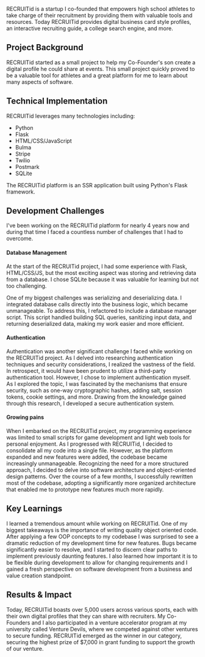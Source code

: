 RECRUITid is a startup I co-founded that empowers high school athletes to take charge of their recruitment by providing them with valuable tools and resources. Today RECRUITid provides digital business card style profiles, an interactive recruiting guide, a college search engine, and more.

## Project Background
 RECRUITid started as a small project to help my Co-Founder's son create a digital profile he could share at events. This small project quickly proved to be a valuable tool for athletes and a great platform for me to learn about many aspects of software.

## Technical Implementation
RECRUITid leverages many technologies including:
- Python
- Flask
- HTML/CSS/JavaScript
- Bulma
- Stripe
- Twilio
- Postmark
- SQLite

The RECRUITid platform is an SSR application built using Python's Flask framework.
## Development Challenges
I've been working on the RECRUITid platform for nearly 4 years now and during that time I faced a countless number of challenges that I had to overcome.
#### Database Management
At the start of the RECRUITid project, I had some experience with Flask, HTML/CSS/JS, but the most exciting aspect was storing and retrieving data from a database. I chose SQLite because it was valuable for learning but not too challenging.

One of my biggest challenges was serializing and deserializing data. I integrated database calls directly into the business logic, which became unmanageable. To address this, I refactored to include a database manager script. This script handled building SQL queries, sanitizing input data, and returning deserialized data, making my work easier and more efficient.
#### Authentication
Authentication was another significant challenge I faced while working on the RECRUITid project. As I delved into researching authentication techniques and security considerations, I realized the vastness of the field. In retrospect, it would have been prudent to utilize a third-party authentication tool. However, I chose to implement authentication myself. As I explored the topic, I was fascinated by the mechanisms that ensure security, such as one-way cryptographic hashes, adding salt, session tokens, cookie settings, and more. Drawing from the knowledge gained through this research, I developed a secure authentication system.
#### Growing pains
When I embarked on the RECRUITid project, my programming experience was limited to small scripts for game development and light web tools for personal enjoyment. As I progressed with RECRUITid, I decided to consolidate all my code into a single file. However, as the platform expanded and new features were added, the codebase became increasingly unmanageable. Recognizing the need for a more structured approach, I decided to delve into software architecture and object-oriented design patterns. Over the course of a few months, I successfully rewritten most of the codebase, adopting a significantly more organized architecture that enabled me to prototype new features much more rapidly.

## Key Learnings
I learned a tremendous amount while working on RECRUITid. One of my biggest takeaways is the importance of writing quality object oriented code. After applying a few OOP concepts to my codebase I was surprised to see a dramatic reduction of my development time for new features. Bugs became significantly easier to resolve, and I started to discern clear paths to implement previously daunting features. I also learned how important it is to be flexible during development to allow for changing requirements and I gained a fresh perspective on software development from a business and value creation standpoint.

## Results & Impact
Today, RECRUITid boasts over 5,000 users across various sports, each with their own digital profiles that they can share with recruiters. My Co-Founders and I also participated in a venture accelerator program at my university called Venture Devils, where we competed against other ventures to secure funding. RECRUITid emerged as the winner in our category, securing the highest prize of $7,000 in grant funding to support the growth of our venture.